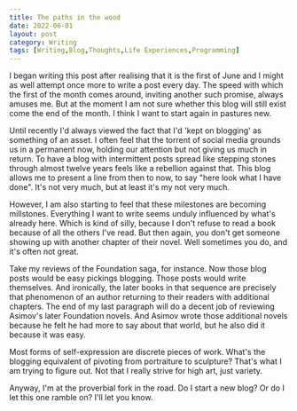 ```yaml
---
title: The paths in the wood
date: 2022-06-01
layout: post
category: Writing
tags: [Writing,Blog,Thoughts,Life Experiences,Programming]
---
```


I began writing this post after realising that it is the first of June and I might as well attempt once more to write a post every day. The speed with which the first of the month comes around, inviting another such promise, always amuses me. But at the moment I am not sure whether this blog will still exist come the end of the month. I think I want to start again in pastures new.

Until recently I'd always viewed the fact that I'd 'kept on blogging' as something of an asset. I often feel that the torrent of social media grounds us in a permanent now, holding our attention but not giving us much in return. To have a blog with intermittent posts spread like stepping stones through almost twelve years feels like a rebellion against that. This blog allows me to present a line from then to now, to say "here look what I have done". It's not very much, but at least it's my not very much. 

However, I am also starting to feel that these milestones are becoming millstones. Everything I want to write seems unduly influenced by what's already here. Which is kind of silly, because I don't refuse to read a book because of all the others I've read. But then again, you don't get someone showing up with another chapter of their novel. Well sometimes you do, and it's often not great. 

Take my reviews of the Foundation saga, for instance. Now those blog posts would be easy pickings blogging. Those posts would write themselves. And ironically, the later books in that sequence are precisely that phenomenon of an author returning to their readers with additional chapters. The end of my last paragraph will do a decent job of reviewing Asimov's later Foundation novels. And Asimov wrote those additional novels because he felt he had more to say about that world, but he also did it because it was easy.

Most forms of self-expression are discrete pieces of work. What's the blogging equivalent of pivoting from portraiture to sculpture? That's what I am trying to figure out. Not that I really strive for high art, just variety.

Anyway, I'm at the proverbial fork in the road. Do I start a new blog? Or do I let this one ramble on? I'll let you know.   
